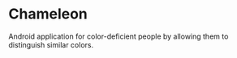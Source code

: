 # Chameleon
Android application for color-deficient people by allowing them to distinguish similar colors.
